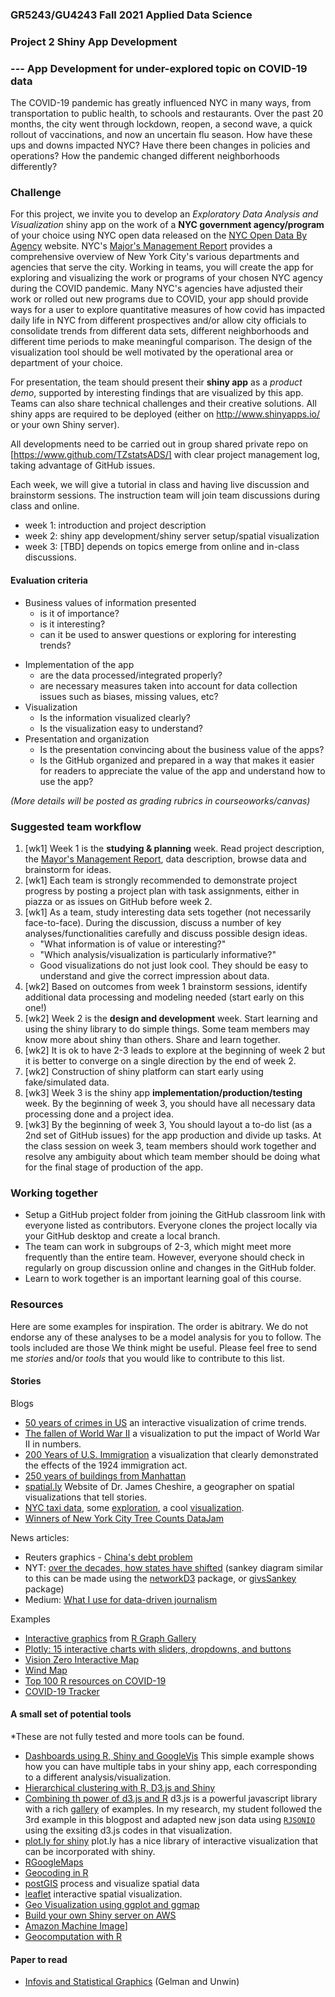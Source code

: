 ### GR5243/GU4243 Fall 2021 Applied Data Science
### Project 2 Shiny App Development
### --- App Development for under-explored topic on COVID-19 data

The COVID-19 pandemic has greatly influenced NYC in many ways, from transportation to public health, to schools and restaurants. Over the past 20 months, the city went through lockdown, reopen, a second wave, a quick rollout of vaccinations, and now an uncertain flu season. How have these ups and downs impacted NYC? Have there been changes in policies and operations? How the pandemic changed different neighborhoods differently?


### Challenge

For this project, we invite you to develop an *Exploratory Data Analysis and Visualization* shiny app on the work of a **NYC government agency/program** of your choice using NYC open data released on the [NYC Open Data By Agency](https://opendata.cityofnewyork.us/data/) website. NYC's [Major's Management Report](https://www1.nyc.gov/assets/operations/downloads/pdf/mmr2021/2021_mmr.pdf) provides a comprehensive overview of New York City's various departments and agencies that serve the city. Working in teams, you will create the app for exploring and visualizing the work or programs of your chosen NYC agency during the COVID pandemic. Many NYC's agencies have adjusted their work or rolled out new programs due to COVID, your app should provide ways for a user to explore quantitative measures of how covid has impacted daily life in NYC from different prospectives and/or allow city officials to consolidate trends from different data sets, different neighborhoods and different time periods to make meaningful comparison. The design of the visualization tool should be well motivated by the operational area or department of your choice.

For presentation, the team should present their **shiny app** as a *product demo*, supported by interesting findings that are visualized by this app. Teams can also share technical challenges and their creative solutions. All shiny apps are required to be deployed (either on <http://www.shinyapps.io/> or your own Shiny server).

All developments need to be carried out in group shared private repo on [https://www.github.com/TZstatsADS/] with clear project management log, taking advantage of GitHub issues. 

Each week, we will give a tutorial in class and having live discussion and brainstorm sessions. The instruction team will join team discussions during class and online. 

- week 1: introduction and project description
- week 2: shiny app development/shiny server setup/spatial visualization
- week 3: [TBD] depends on topics emerge from online and in-class discussions.

#### Evaluation criteria 
- Business values of information presented 
	* is it of importance?
	* is it interesting?
	* can it be used to answer questions or exploring for interesting trends?
+ Implementation of the app 
	+ are the data processed/integrated properly?
	+ are necessary measures taken into account for data collection issues such as biases, missing values, etc?
+ Visualization
	+ Is the information visualized clearly?
	+ Is the visualization easy to understand?
+ Presentation and organization
	+ Is the presentation convincing about the business value of the apps?
	+ Is the GitHub organized and prepared in a way that makes it easier for readers to appreciate the value of the app and understand how to use the app?
	
*(More details will be posted as grading rubrics in courseoworks/canvas)*

### Suggested team workflow
1. [wk1] Week 1 is the **studying & planning** week. Read project description, the [Mayor's Management Report](https://www1.nyc.gov/assets/operations/downloads/pdf/mmr2021/2021_mmr.pdf), data description, browse data and brainstorm for ideas.
2. [wk1] Each team is strongly recommended to demonstrate project progress by posting a project plan with task assignments, either in piazza or as issues on GitHub before week 2. 
3. [wk1] As a team, study interesting data sets together (not necessarily face-to-face). During the discussion, discuss a number of key analyses/functionalities carefully and discuss possible design ideas.
     * "What information is of value or interesting?"
     * "Which analysis/visualization is particularly informative?" 
     * Good visualizations do not just look cool. They should be easy to understand and give the correct impression about data. 
4. [wk2] Based on outcomes from week 1 brainstorm sessions, identify additional data processing and modeling needed (start early on this one!)
6. [wk2] Week 2 is the **design and development** week. Start learning and using the shiny library to do simple things. Some team members may know more about shiny than others. Share and learn together. 
7. [wk2] It is ok to have 2-3 leads to explore at the beginning of week 2 but it is better to converge on a single direction by the end of week 2.
8. [wk2] Construction of shiny platform can start early using fake/simulated data. 
9. [wk3] Week 3 is the shiny app **implementation/production/testing** week. By the beginning of week 3, you should have all necessary data processing done and a project idea. 
10. [wk3] By the beginning of week 3, You should layout a to-do list (as a 2nd set of GitHub issues) for the app production and divide up tasks. At the class session on week 3, team members should work together and resolve any ambiguity about which team member should be doing what for the final stage of production of the app. 

### Working together
- Setup a GitHub project folder from joining the GitHub classroom link with everyone listed as contributors. Everyone clones the project locally via your GitHub desktop and create a local branch. 
- The team can work in subgroups of 2-3, which might meet more frequently than the entire team. However, everyone should check in regularly on group discussion online and changes in the GitHub folder.
- Learn to work together is an important learning goal of this course.   

### Resources
Here are some examples for inspiration. The order is abitrary. We do not endorse any of these analyses to be a model analysis for you to follow. The tools included are those We think might be useful. Please feel free to send me *stories* and/or *tools* that you would like to contribute to this list. 

#### Stories

Blogs

- [50 years of crimes in US](https://public.tableau.com/en-us/s/gallery/50-years-crime-us) an interactive visualization of crime trends. 
- [The fallen of World War II](http://www.fallen.io/ww2/) a visualization to put the impact of World War II in numbers.
- [200 Years of U.S. Immigration](http://insightfulinteraction.com/immigration200years.html) a visualization that clearly demonstrated the effects of the 1924 immigration act. 
- [250 years of buildings from Manhattan](http://www.gislounge.com/mapping-almost-250-years-buildings-manhattan/)
- [spatial.ly](https://spatial.ly/category/r-spatial-data-hints/) Website of Dr. James Cheshire, a geographer on spatial visualizations that tell stories.
- [NYC taxi data](http://www.andresmh.com/nyctaxitrips/), some [exploration](http://hafen.github.io/taxi/#initial-exploration), a cool [visualization](http://nyc-taxi-trips.herokuapp.com/index).
- [Winners of New York City Tree Counts DataJam](http://treescountdatajam.devpost.com/updates/5503-and-the-winners-are)

News articles:
<ul>
<li>Reuters graphics - <a href="http://fingfx.thomsonreuters.com/gfx/rngs/CHINA-DEBT-GRAPHIC/0100315H2LG/index.html" target="_blank">China's debt problem</a></li>
<li>NYT: <a href="http://www.nytimes.com/interactive/2012/10/15/us/politics/swing-history.html?_r=0" target="_blank">over the decades, how states have shifted</a> (sankey diagram similar to this can be made using the <a href="https://christophergandrud.github.io/networkD3/" target="_blank">networkD3</a> package, or <a href="https://sites.dartmouth.edu/learninganalytics/2016/08/22/analyzing-content-access-to-inform-content-design/" target="_blank">givsSankey</a> package)</li>
<li>Medium: <a href="https://medium.com/@dqn/what-i-use-for-data-driven-journalism-4333364db944#.12xqj44g8" target="_blank">What I use for data-driven journalism</a></li>
</ul><a href="https://medium.com/@dqn/what-i-use-for-data-driven-journalism-4333364db944#.12xqj44g8" target="_blank"></a>

Examples
- [Interactive graphics](https://www.r-graph-gallery.com/interactive-charts.html) from [R Graph Gallery](http://www.r-graph-gallery.com/)
- [Plotly: 15 interactive charts with sliders, dropdowns, and buttons](http://moderndata.plot.ly/15-python-and-r-charts-with-interactive-controls-buttons-dropdowns-and-sliders)
- [Vision Zero Interactive Map](http://www.nycvzv.info/)
- [Wind Map](http://hint.fm/wind/)
- [Top 100 R resources on COVID-19](https://towardsdatascience.com/top-5-r-resources-on-covid-19-coronavirus-1d4c8df6d85f)
- [COVID-19 Tracker](https://shiny.rstudio.com/gallery/covid19-tracker.html)


#### A small set of potential tools 

*These are not fully tested and more tools can be found.

- [Dashboards using R, Shiny and GoogleVis](http://www.r-bloggers.com/dashboards-in-r-with-shiny-and-googlevis/) This simple example shows how you can have multiple tabs in your shiny app, each corresponding to a different analysis/visualization.
- [Hierarchical clustering with R, D3.js and Shiny](http://www.r-bloggers.com/hierarchical-clustering-with-r-feat-d3-js-and-shiny/)
- [Combining th power of d3.js and R](http://blog.ae.be/combining-the-power-of-r-and-d3-js/) d3.js is a powerful javascript library with a rich [gallery](https://github.com/mbostock/d3/wiki/Gallery) of examples. In my research, my student followed the 3rd example in this blogpost and adapted new json data using [`RJSONIO`](https://cran.r-project.org/web/packages/RJSONIO/index.html) using the exsiting d3.js codes in that visualization. 
- [plot.ly for shiny](https://plot.ly/r/shiny-tutorial/) plot.ly has a nice library of interactive visualization that can be incorporated with shiny.
- [RGoogleMaps](https://cran.r-project.org/web/packages/RgoogleMaps/)
- [Geocoding in R](http://www.rpubs.com/cengel248/177198)
- [postGIS](http://rpubs.com/dgolicher/6373) process and visualize spatial data
- [leaflet](https://rstudio.github.io/leaflet/shiny.html) interactive spatial visualization.
- [Geo Visualization using ggplot and ggmap](https://journal.r-project.org/archive/2013-1/kahle-wickham.pdf)
- [Build your own Shiny server on AWS](https://www.r-bloggers.com/installing-rstudio-shiny-server-on-aws/)
- [Amazon Machine Image](http://www.louisaslett.com/RStudio_AMI/)]
- [Geocomputation with R](https://bookdown.org/robinlovelace/geocompr/)

#### Paper to read
<ul>
<li><a href="http://www.stat.columbia.edu/~gelman/research/published/vis14.pdf" target="_blank">Infovis and Statistical Graphics</a> (Gelman and Unwin)</li>
</ul>

